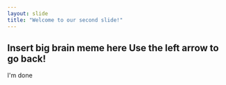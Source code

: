 ```yaml
---
layout: slide
title: "Welcome to our second slide!"
---
```

Insert big brain meme here
Use the left arrow to go back!
----
I'm done
